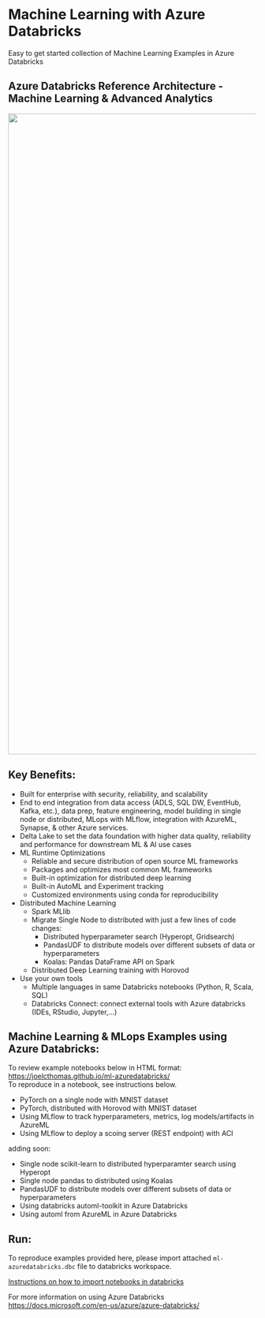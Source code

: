 # Machine Learning with Azure Databricks
Easy to get started collection of Machine Learning Examples in Azure Databricks

## Azure Databricks Reference Architecture - Machine Learning & Advanced Analytics

<img src="https://joelcthomas.github.io/ml-azuredatabricks/img/azure_databricks_reference_architecture.png" width="1300">

## Key Benefits:
- Built for enterprise with security, reliability, and scalability
- End to end integration from data access (ADLS, SQL DW, EventHub, Kafka, etc.), data prep, feature engineering, model building in single node or distributed, MLops with MLflow, integration with AzureML, Synapse, & other Azure services.
- Delta Lake to set the data foundation with higher data quality, reliability and performance for downstream ML & AI use cases 
- ML Runtime Optimizations
    - Reliable and secure distribution of open source ML frameworks
    - Packages and optimizes most common ML frameworks
    - Built-in optimization for distributed deep learning
    - Built-in AutoML and Experiment tracking
    - Customized environments using conda for reproducibility
- Distributed Machine Learning
    - Spark MLlib
    - Migrate Single Node to distributed with just a few lines of code changes:
        - Distributed hyperparameter search (Hyperopt, Gridsearch)
        - PandasUDF to distribute models over different subsets of data or hyperparameters
        - Koalas: Pandas DataFrame API on Spark
    - Distributed Deep Learning training with Horovod
- Use your own tools
    - Multiple languages in same Databricks notebooks (Python, R, Scala, SQL)
    - Databricks Connect: connect external tools with Azure databricks (IDEs, RStudio, Jupyter,...)

## Machine Learning & MLops Examples using Azure Databricks:
To review example notebooks below in HTML format: https://joelcthomas.github.io/ml-azuredatabricks/  
To reproduce in a notebook, see instructions below.

- PyTorch on a single node with MNIST dataset
- PyTorch, distributed with Horovod with MNIST dataset
- Using MLflow to track hyperparameters, metrics, log models/artifacts in AzureML
- Using MLflow to deploy a scoing server (REST endpoint) with ACI  

adding soon:
- Single node scikit-learn to distributed hyperparamter search using Hyperopt 
- Single node pandas to distributed using Koalas
- PandasUDF to distribute models over different subsets of data or hyperparameters
- Using databricks automl-toolkit in Azure Databricks
- Using automl from AzureML in Azure Databricks

## Run:
To reproduce examples provided here, please import attached `ml-azuredatabricks.dbc` file to databricks workspace.

[Instructions on how to import notebooks in databricks](https://docs.microsoft.com/en-us/azure/databricks/notebooks/notebooks-manage#--import-a-notebook)


For more information on using Azure Databricks  
https://docs.microsoft.com/en-us/azure/azure-databricks/
